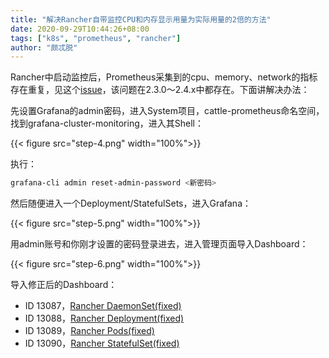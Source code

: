 ```yaml
---
title: "解决Rancher自带监控CPU和内存显示用量为实际用量的2倍的方法"
date: 2020-09-29T10:44:26+08:00
tags: ["k8s", "prometheus", "rancher"]
author: "颇忒脱"
---
```


<!--more-->

Rancher中启动监控后，Prometheus采集到的cpu、memory、network的指标存在重复，见这个[issue][1]，该问题在2.3.0～2.4.x中都存在。下面讲解决办法：


先设置Grafana的admin密码，进入System项目，cattle-prometheus命名空间，找到grafana-cluster-monitoring，进入其Shell：

{{< figure src="step-4.png" width="100%">}}

执行：

```bash
grafana-cli admin reset-admin-password <新密码>
```

然后随便进入一个Deployment/StatefulSets，进入Grafana：

{{< figure src="step-5.png" width="100%">}}

用admin账号和你刚才设置的密码登录进去，进入管理页面导入Dashboard：

{{< figure src="step-6.png" width="100%">}}


导入修正后的Dashboard：

  * ID 13087，[Rancher DaemonSet(fixed)][2]
  * ID 13088，[Rancher Deployment(fixed)][3]
  * ID 13089，[Rancher Pods(fixed)][4]
  * ID 13090，[Rancher StatefulSet(fixed)][5]



[1]: https://github.com/rancher/rancher/issues/24343
[2]: https://grafana.com/grafana/dashboards/13087
[3]: https://grafana.com/grafana/dashboards/13088
[4]: https://grafana.com/grafana/dashboards/13089
[5]: https://grafana.com/grafana/dashboards/13090

